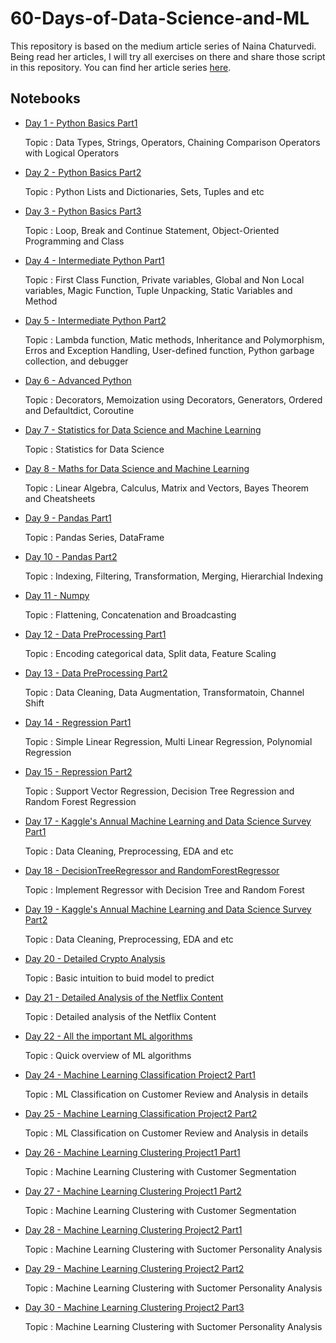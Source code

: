 # 60-Days-of-Data-Science-and-ML

This repository is based on the medium article series of Naina Chaturvedi. Being read her articles, I will try all exercises on there and share those script in this repository. You can find her article series [here](https://medium.com/coders-mojo/day-1-day-60-quick-recap-of-60-days-of-data-science-and-ml-6fc021643d1).


## Notebooks

- [Day 1 - Python Basics Part1](https://github.com/thunderstroke325/60-Days-of-Data-Science-and-ML/blob/main/Day_01_Python_Basics_Part1.ipynb)

    Topic : Data Types, Strings, Operators, Chaining Comparison Operators with Logical Operators

- [Day 2 - Python Basics Part2](https://github.com/thunderstroke325/60-Days-of-Data-Science-and-ML/blob/main/Day_02_Python_Basics_Part2.ipynb)

    Topic : Python Lists and Dictionaries, Sets, Tuples and etc

- [Day 3 - Python Basics Part3](https://github.com/thunderstroke325/60-Days-of-Data-Science-and-ML/blob/main/Day_03_Python_Basics_Part3.ipynb)

    Topic : Loop, Break and Continue Statement, Object-Oriented Programming and Class

- [Day 4 - Intermediate Python Part1](https://github.com/thunderstroke325/60-Days-of-Data-Science-and-ML/blob/main/Day_04_Intermediate_Python_Part1.ipynb)

    Topic : First Class Function, Private variables, Global and Non Local variables, Magic Function, Tuple Unpacking, Static Variables and Method

- [Day 5 - Intermediate Python Part2](https://github.com/thunderstroke325/60-Days-of-Data-Science-and-ML/blob/main/Day_05_Intermediate_Python_Part2.ipynb)

    Topic : Lambda function, Matic methods, Inheritance and Polymorphism, Erros and Exception Handling, User-defined function, Python garbage collection, and debugger

- [Day 6 - Advanced Python](https://github.com/thunderstroke325/60-Days-of-Data-Science-and-ML/blob/main/Day_06_Advanced_Python.ipynb)

    Topic : Decorators, Memoization using Decorators, Generators, Ordered and Defaultdict, Coroutine

- [Day 7 - Statistics for Data Science and Machine Learning](https://github.com/thunderstroke325/60-Days-of-Data-Science-and-ML/blob/main/Day_07_Statistics_for_Data_Science_and_Machine_Learning.ipynb)

    Topic : Statistics for Data Science

- [Day 8 - Maths for Data Science and Machine Learning](https://github.com/thunderstroke325/60-Days-of-Data-Science-and-ML/blob/main/Day_08_Maths_for_Data_Science_and_Machine_Learning.ipynb)

    Topic : Linear Algebra, Calculus, Matrix and Vectors, Bayes Theorem and Cheatsheets

- [Day 9 - Pandas Part1](https://github.com/thunderstroke325/60-Days-of-Data-Science-and-ML/blob/main/Day_09_Pandas_Part1.ipynb)

    Topic : Pandas Series, DataFrame

- [Day 10 - Pandas Part2](https://github.com/thunderstroke325/60-Days-of-Data-Science-and-ML/blob/main/Day_10_Pandas_Part2.ipynb)

    Topic : Indexing, Filtering, Transformation, Merging, Hierarchial Indexing

- [Day 11 - Numpy](https://github.com/thunderstroke325/60-Days-of-Data-Science-and-ML/blob/main/Day_11_Numpy.ipynb)

    Topic : Flattening, Concatenation and Broadcasting

- [Day 12 - Data PreProcessing Part1](https://github.com/thunderstroke325/60-Days-of-Data-Science-and-ML/blob/main/Day_12_Data_PreProcessing_Part1.ipynb)

    Topic : Encoding categorical data, Split data, Feature Scaling

- [Day 13 - Data PreProcessing Part2](https://github.com/thunderstroke325/60-Days-of-Data-Science-and-ML/blob/main/Day_13_Data_PreProcessing_Part2.ipynb)

    Topic : Data Cleaning, Data Augmentation, Transformatoin, Channel Shift

- [Day 14 - Regression Part1](https://github.com/thunderstroke325/60-Days-of-Data-Science-and-ML/blob/main/Day_14_Regression_Part1.ipynb)

    Topic : Simple Linear Regression, Multi Linear Regression, Polynomial Regression

- [Day 15 - Repression Part2](https://github.com/thunderstroke325/60-Days-of-Data-Science-and-ML/blob/main/Day_15_Regression_Part2.ipynb)

    Topic : Support Vector Regression, Decision Tree Regression and Random Forest Regression

- [Day 17 - Kaggle's Annual Machine Learning and Data Science Survey Part1](https://github.com/thunderstroke325/60-Days-of-Data-Science-and-ML/blob/main/Day_17_Kaggle%E2%80%99s_Annual_Machine_Learning_and_Data_Science_Survey_Part1.ipynb)

    Topic : Data Cleaning, Preprocessing, EDA and etc

- [Day 18 - DecisionTreeRegressor and RandomForestRegressor](https://github.com/thunderstroke325/60-Days-of-Data-Science-and-ML/blob/main/Day_18_DecisionTreeRegressor_and_RandomForestRegressor.ipynb)

    Topic : Implement Regressor with Decision Tree and Random Forest

- [Day 19 - Kaggle's Annual Machine Learning and Data Science Survey Part2](https://github.com/thunderstroke325/60-Days-of-Data-Science-and-ML/blob/main/Kaggle%27s_Annual_Machine_Learning_and_Data_Science_Survery_Part2.ipynb)

    Topic : Data Cleaning, Preprocessing, EDA and etc

- [Day 20 - Detailed Crypto Analysis](https://github.com/thunderstroke325/60-Days-of-Data-Science-and-ML/blob/main/Day_20_Detailed_Crypto_Analysis.ipynb)

    Topic : Basic intuition to buid model to predict

- [Day 21 - Detailed Analysis of the Netflix Content](https://github.com/thunderstroke325/60-Days-of-Data-Science-and-ML/blob/main/Day_21_Detailed_of_the_Netflix_Content.ipynb)

    Topic : Detailed analysis of the Netflix Content

- [Day 22 - All the important ML algorithms](https://github.com/thunderstroke325/60-Days-of-Data-Science-and-ML/blob/main/Day_22_All_the_Important_ML_algorithms.ipynb)

    Topic : Quick overview of ML algorithms

- [Day 24 - Machine Learning Classification Project2 Part1](https://github.com/thunderstroke325/60-Days-of-Data-Science-and-ML/blob/main/Day_24_Machine_Learning_Classification_Project2_Part1.ipynb)

    Topic : ML Classification on Customer Review and Analysis in details

- [Day 25 - Machine Learning Classification Project2 Part2](https://github.com/thunderstroke325/60-Days-of-Data-Science-and-ML/blob/main/Day_25_Machine_Learning_Classification_Project2_Part2.ipynb)

    Topic : ML Classification on Customer Review and Analysis in details

- [Day 26 - Machine Learning Clustering Project1 Part1](https://github.com/thunderstroke325/60-Days-of-Data-Science-and-ML/blob/main/Day_26_Machine_Learning_Clustering_Project1_Part1.ipynb)

    Topic : Machine Learning Clustering with Customer Segmentation

- [Day 27 - Machine Learning Clustering Project1 Part2](https://github.com/thunderstroke325/60-Days-of-Data-Science-and-ML/blob/main/Day_27_Machine_Learning_Clustering_Project1_Part2.ipynb)

    Topic : Machine Learning Clustering with Customer Segmentation

- [Day 28 - Machine Learning Clustering Project2 Part1](https://github.com/thunderstroke325/60-Days-of-Data-Science-and-ML/blob/main/Day_28_Machine_Learning_Clustering_Project2_Part1.ipynb)

    Topic : Machine Learning Clustering with Suctomer Personality Analysis

- [Day 29 - Machine Learning Clustering Project2 Part2](https://github.com/thunderstroke325/60-Days-of-Data-Science-and-ML/blob/main/Day_29_Machine_Learning_Clustering_Project2_Part2.ipynb)

    Topic : Machine Learning Clustering with Suctomer Personality Analysis

- [Day 30 - Machine Learning Clustering Project2 Part3](https://github.com/thunderstroke325/60-Days-of-Data-Science-and-ML/blob/main/Day_30_Machine_Learning_Clustering_Project2_Part3.ipynb)

    Topic : Machine Learning Clustering with Suctomer Personality Analysis
